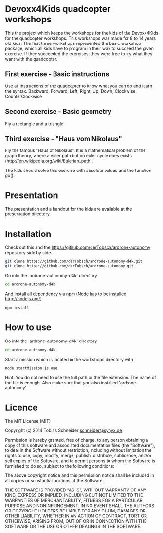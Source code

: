 # Devoxx4Kids quadcopter workshops

This the project which keeps the workshops for the kids of the Devoxx4Kids for the quadcopter workshops.
This workshops was made for 8 to 14 years old kids. The first three workshops represented the basic workshop package, 
which all kids have to program in their way to succeed the given exercise. If they succeeded the exercises, they were free
to try what they want with the quadcopter.


## First exercise - Basic instructions

Use all instructions of the quadcopter to know what you can do and learn the syntax.
Backward, Forward, Left, Right, Up, Down, Clockwise, CounterClockwise

## Second exercise - Basic geometry

Fly a rectangle and a triangle

## Third exercise - "Haus vom Nikolaus"

Fly the famous "Haus of Nikolaus". It is a mathematical problem of the graph theory,
where a euler path but no euler cycle does exists (http://en.wikipedia.org/wiki/Eulerian_path).

The kids should solve this exercise with absolute values and the function go().


# Presentation

The presentation and a handout for the kids are available at the presentation directory.


# Installation

Check out this and the https://github.com/derTobsch/ardrone-autonomy repository side by side.

```sh
git clone https://github.com/derTobsch/ardrone-autonomy-d4k.git
git clone https://github.com/derTobsch/ardrone-autonomy.git
```

Go into the 'ardrone-autonomy-d4k' directory
```sh
cd ardrone-autonomy-d4k
```

And install all dependency via npm (Node has to be installed, http://nodejs.org/)
```sh
npm install
```

# How to use

Go into the 'ardrone-autonomy-d4k' directory
```sh
cd ardrone-autonomy-d4k
```

Start a mission which is located in the workshops directory with
```sh
node startMission.js one
```

Hint: You do not need to use the full path or the file extension. The name of the file is enough. 
Also make sure that you also installed 'ardrone-autonomy'

# Licence

The MIT License (MIT)

Copyright (c) 2014 Tobias Schneider <schneider@synyx.de>

Permission is hereby granted, free of charge, to any person obtaining a copy
of this software and associated documentation files (the "Software"), to deal
in the Software without restriction, including without limitation the rights
to use, copy, modify, merge, publish, distribute, sublicense, and/or sell
copies of the Software, and to permit persons to whom the Software is
furnished to do so, subject to the following conditions:

The above copyright notice and this permission notice shall be included in all
copies or substantial portions of the Software.

THE SOFTWARE IS PROVIDED "AS IS", WITHOUT WARRANTY OF ANY KIND, EXPRESS OR
IMPLIED, INCLUDING BUT NOT LIMITED TO THE WARRANTIES OF MERCHANTABILITY,
FITNESS FOR A PARTICULAR PURPOSE AND NONINFRINGEMENT. IN NO EVENT SHALL THE
AUTHORS OR COPYRIGHT HOLDERS BE LIABLE FOR ANY CLAIM, DAMAGES OR OTHER
LIABILITY, WHETHER IN AN ACTION OF CONTRACT, TORT OR OTHERWISE, ARISING FROM,
OUT OF OR IN CONNECTION WITH THE SOFTWARE OR THE USE OR OTHER DEALINGS IN THE
SOFTWARE.